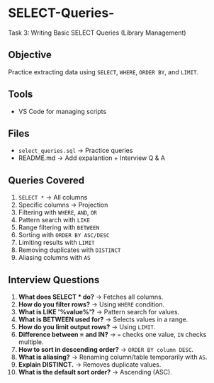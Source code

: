 # SELECT-Queries-
Task 3: Writing Basic SELECT Queries (Library Management)


## Objective
Practice extracting data using `SELECT`, `WHERE`, `ORDER BY`, and `LIMIT`.

## Tools
- VS Code for managing scripts

## Files
- `select_queries.sql` → Practice queries
- README.md → Add expalantion + Interview Q & A

## Queries Covered
1. `SELECT *` → All columns  
2. Specific columns → Projection  
3. Filtering with `WHERE`, `AND`, `OR`  
4. Pattern search with `LIKE`  
5. Range filtering with `BETWEEN`  
6. Sorting with `ORDER BY ASC/DESC`  
7. Limiting results with `LIMIT`  
8. Removing duplicates with `DISTINCT`  
9. Aliasing columns with `AS`  

## Interview Questions
1. **What does SELECT * do?** → Fetches all columns.  
2. **How do you filter rows?** → Using `WHERE` condition.  
3. **What is LIKE '%value%'?** → Pattern search for values.  
4. **What is BETWEEN used for?** → Selects values in a range.  
5. **How do you limit output rows?** → Using `LIMIT`.  
6. **Difference between = and IN?** → `=` checks one value, `IN` checks multiple.  
7. **How to sort in descending order?** → `ORDER BY column DESC`.  
8. **What is aliasing?** → Renaming column/table temporarily with `AS`.  
9. **Explain DISTINCT.** → Removes duplicate values.  
10. **What is the default sort order?** → Ascending (ASC).  


